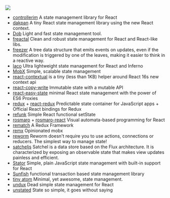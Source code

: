 ![](https://cdn.rawgit.com/sindresorhus/awesome/d7305f38d29fed78fa85652e3a63e154dd8e8829/media/badge.svg)

* [controllerim](https://github.com/Niryo/controllerim/) A state management library for React
* [dakpan](https://github.com/houfio/dakpan) A tiny React state management library using the new React context.
* [Dob](https://github.com/dobjs/dob) Light and fast state management tool.
* [freactal](https://github.com/FormidableLabs/freactal) Clean and robust state management for React and React-like libs.
* [freezer](https://github.com/arqex/freezer) A tree data structure that emits events on updates, even if the modification is triggered by one of the leaves, making it easier to think in a reactive way.
* [laco](https://github.com/deamme/laco) Ultra lightweight state management for React and Inferno
* [MobX](https://mobx.js.org/) Simple, scalable state management
* [react-contextual](https://github.com/drcmda/react-contextual) is a tiny (less than 1KB) helper around React 16s new context api
* [react-copy-write](https://github.com/aweary/react-copy-write) Immutable state with a mutable API
* [react-easy-state](https://github.com/solkimicreb/react-easy-state) minimal React state management with the power of ES6 Proxies
* [redux](https://github.com/reactjs/redux/) +  [react-redux](https://github.com/reactjs/react-redux) Predictable state container for JavaScript apps + Official React bindings for Redux
* [refunk](https://github.com/jxnblk/refunk) Simple React functional setState
* [rosmaro](https://rosmaro.js.org) + [rosmaro-react](https://github.com/lukaszmakuch/rosmaro-react) Visual automata-based programming for React
* [rematch](https://github.com/rematch/rematch) A Redux Framework
* [remx](https://github.com/wix/remx) Opinionated mobx
* [reworm](https://github.com/pedronauck/reworm) Reworm doesn't require you to use actions, connections or reducers. The simplest way to manage state!
* [satcheljs](https://github.com/Microsoft/satcheljs) Satchel is a data store based on the Flux architecture. It is characterized by exposing an observable state that makes view updates painless and efficient.
* [Stator](https://github.com/cs01/stator) Simple, plain JavaScript state management with built-in support for React
* [Sunfish](https://github.com/tzilist/Sunfish) functional transaction based state management library
* [tiny atom](https://github.com/QubitProducts/tiny-atom) Minimal, yet awesome, state management.
* [undux](https://github.com/bcherny/undux) Dead simple state management for React
* [unstated](https://github.com/jamiebuilds/unstated) State so simple, it goes without saying
